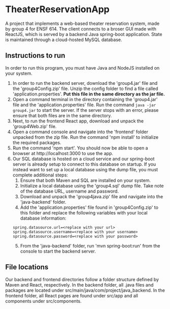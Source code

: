 # TheaterReservationApp
A project that implements a web-based theater reservation system, made by group 4 for ENSF 614. The client connects to a broser GUI made with ReactJS, which is served by a backend Java spring-boot application. State is maintained through a cloud-hosted MySQL database.

## Instructions to run
In order to run this program, you must have Java and NodeJS installed on your system. 
1. In order to run the backend server, download the 'group4.jar' file and the 'group4Config.zip' file. Unzip the config folder to find a file called 'application.properties'. __Put this file in the same directory as the jar file.__
2. Open a command terminal in the directory containing the 'group4.jar' file and the 'application.properties' file. Run the command ```java -jar group4.jar``` to start the server. If the server stops with an error, please ensure that both files are in the same directory.
2. Next, to run the frontend React app, download and unpack the 'group4Web.zip' file.
3. Open a command console and navigate into the 'frontend' folder unpacked from the zip file. Run the command 'npm install' to initialize the required packages.
4. Run the command 'npm start'. You should now be able to open a browser at http://localhost:3000 to use the app.
5. Our SQL database is hosted on a cloud service and our spring-boot server is already setup to connect to this database on startup. If you instead want to set up a local database using the dump file, you must complete additional steps:
    1. Ensure that both Maven and SQL are installed on your system.
    2. Initialize a local database using the 'group4.sql' dump file. Take note of the database URL, username and password.
    3. Download and unpack the 'group4java.zip' file and navigate into the 'java-backend' folder.
    4. Add the 'application.properties' file found in 'group4Config.zip' to this folder and replace the following variables with your local database information:
    ```
    spring.datasource.url=<replace with your url>
    spring.datasource.username=<replace with your username>
    spring.datasource.password=<replace with your password>
    ```
    5. From the 'java-backend' folder, run 'mvn spring-boot:run' from the console to start the backend server.

## File locations
Our backend and frontend directories follow a folder structure defined by Maven and React, respectively. In the backend folder, all .java files and packages are located under src/main/java/com/project/java_backend. In the frontend folder, all React pages are found under src/app and all components under src/components.